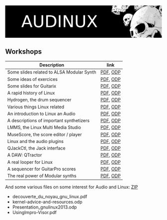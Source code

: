 ![Audinux](../images/AudinuxBanner.png)

## Workshops

Description | link
----------- | ----
Some slides related to ALSA Modular Synth| [PDF](../workshop/AMS.pdf), [ODP](../workshop/AMS.odp)
Some ideas of exercices | [PDF](../workshop/Exercices.pdf), [ODP](../workshop/Exercices.odp)
Some slides for Guitarix | [PDF](../workshop/Guitarix.pdf), [ODP](../workshop/Guitarix.odp)
A rapid history of Linux | [PDF](../workshop/Historique.pdf), [ODP](../workshop/Historique.odp)
Hydrogen, the drum sequencer | [PDF](../workshop/Hydrogen.pdf), [ODP](../workshop/Hydrogen.odp)
Various things Linux related | [PDF](../workshop/LinuxDivers.pdf), [ODP](../workshop/LinuxDivers.odp)
An introduction to Linux an Audio | [PDF](../workshop/LinuxIntro.pdf), [ODP](../workshop/LinuxIntro.odp)
A descriptions of important synthetizers | [PDF](../workshop/LinuxSynth.pdf), [ODP](../workshop/LinuxSynth.odp)
LMMS, the Linux Multi Media Studio | [PDF](../workshop/LMMS.pdf), [ODP](../workshop/LMMS.odp)
MuseScore, the score editor / player | [PDF](../workshop/MuseScore.pdf), [ODP](../workshop/MuseScore.odp)
Linux and the audio plugins | [PDF](../workshop/Plugins.pdf), [ODP](../workshop/Plugins.odp)
QJackCtl, the Jack interface | [PDF](../workshop/QJackCtl.pdf), [ODP](../workshop/QJackCtl.odp)
A DAW: QTractor | [PDF](../workshop/Qtractor.pdf), [ODP](../workshop/Qtractor.odp)
A real looper for Linux | [PDF](../workshop/SooperLooper.pdf), [ODP](../workshop/SooperLooper.odp)
A sequencer for GuitarPro scores | [PDF](../workshop/TuxGuitar.pdf), [ODP](../workshop/TuxGuitar.odp)
The real power of Modular synths | [PDF](../workshop/VCVRack.pdf), [ODP](../workshop/VCVRack.odp)

And some various files on some interest for Audio and Linux: [ZIP](../workshop/Divers.zip)
* decouverte_du_noyau_gnu_linux.pdf
* kernel-advice-and-resources.odp
* Presentation_gnulinux2013.odp
* UsingImpro-Visor.pdf
